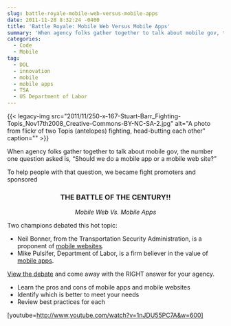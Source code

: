 ```yaml
---
slug: battle-royale-mobile-web-versus-mobile-apps
date: 2011-11-28 8:32:24 -0400
title: 'Battle Royale: Mobile Web Versus Mobile Apps'
summary: 'When agency folks gather together to talk about mobile gov, the number one question asked is, &#8220;Should we do a mobile app or a mobile web site?&#8221; To help people with that question, we became fight promoters and sponsored THE BATTLE OF THE CENTURY!! Mobile Web Vs. Mobile Apps Two champions debated this hot topic: Neil'
categories:
  - Code
  - Mobile
tag:
  - DOL
  - innovation
  - mobile
  - mobile apps
  - TSA
  - US Department of Labor
---
```


{{< legacy-img src="2011/11/250-x-167-Stuart-Barr\_Fighting-Topis\_Nov17th2008_Creative-Commons-BY-NC-SA-2.jpg" alt="A photo from flickr of two Topis (antelopes) fighting, head-butting each other" caption="" >}} 

When agency folks gather together to talk about mobile gov, the number one question asked is, &#8220;Should we do a mobile app or a mobile web site?&#8221;

To help people with that question, we became fight promoters and sponsored

<h3 style="text-align: center">
  THE BATTLE OF THE CENTURY!!
</h3>

<p style="text-align: center">
  <em>Mobile Web Vs. Mobile Apps</em>
</p>

Two champions debated this hot topic:

  * Neil Bonner, from the Transportation Security Administration, is a proponent of [mobile websites](http://apps.tsa.dhs.gov/mytsa/).
  * Mike Pulsifer, Department of Labor, is a firm believer in the value of [mobile apps](http://www.dol.gov/dol/apps/).

[View the debate](https://s3.amazonaws.com/digitalgov/_legacy-img/2011/11/mobile-apps-vs-mobile-web-slides.pdf) and come away with the RIGHT answer for your agency.

  * Learn the pros and cons of mobile apps and mobile websites
  * Identify which is better to meet your needs
  * Review best practices for each

[youtube=http://www.youtube.com/watch?v=1nJDU55PC7A&w=600]